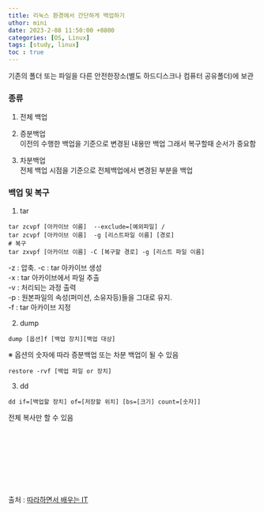```yaml
---
title: 리눅스 환경에서 간단하게 백업하기
uthor: mini
date: 2023-2-08 11:50:00 +0800
categories: [OS, Linux]
tags: [study, linux]
toc : true
---
```


기존의 폴더 또는 파일을 다른 안전한장소(별도 하드디스크나 컴퓨터 공유폴더)에 보관

### 종류
1. 전체 백업

2. 증분백업  
이전의 수행한 백업을 기준으로 변경된 내용만 백업
그래서 복구할때 순서가 중요함  

3. 차분백업   
전체 백업 시점을 기준으로 전체백업에서 변경된 부분을 백업

### 백업 및 복구
1. tar  
```
tar zcvpf [아카이브 이름]  --exclude=[예외파일] /
tar zcvpf [아카이브 이름]  -g [리스트파일 이름] [경로]
# 복구  
tar zxvpf [아카이브 이름] -C [복구할 경로] -g [리스트 파일 이름]
```
-z : 압축. 
-c : tar 아카이브 생성  
-x : tar 아카이브에서 파일 추출  
-v : 처리되는 과정 출력   
-p : 원본파일의 속성(퍼미션, 소유자등)들을 그대로 유지.   
-f : tar 아카이브 지정  

2. dump   
```
dump [옵션]f [백업 장치][백업 대상]
```
※ 옵션의 숫자에 따라 증분백업 또는 차분 백업이 될 수 있음
```
restore -rvf [백업 파일 or 장치]
```

3. dd  
```
dd if=[백업할 장치] of=[저장할 위치] [bs=[크기] count=[숫자]]
```
전체 복사만 할 수 있음

<br/><br/><br/><br/>
---------------------
출처 : [따라하면서 배우는 IT](https://www.youtube.com/watch?v=6f5lmOSfdsE&list=PL0d8NnikouEXVn9FfoX2XVlGgEArLDiLZ&index=44)
